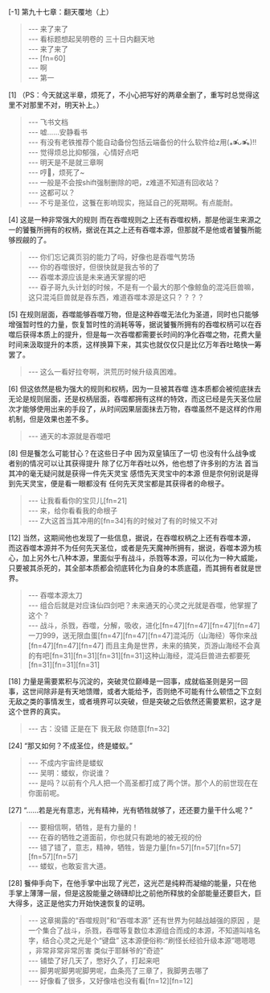 
[-1] 第九十七章：翻天覆地（上）
>--- 来了来了<br>
>--- 看标题想起吴明卷的 三十日内翻天地<br>
>--- 来了来了<br>
>--- [fn=60]<br>
>--- 啊<br>
>--- 第一<br>

[1] （PS：今天就这半章，烦死了，不小心把写好的两章全删了，重写时总觉得这里不对那里不对，明天补上。）
>--- 飞书文档<br>
>--- 嘘……安静看书<br>
>--- 有没有老铁推荐个能自动备份包括云端备份的什么软件给z用(⁎⁍̴̛ᴗ⁍̴̛⁎)‼<br>
>--- 觉得烦总比抑郁强，心情好点吧<br>
>--- 明天是不是就三章啊<br>
>--- 哼💢，烦死了~<br>
>--- 一般是不会按shift强制删除的吧，z难道不知道有回收站？<br>
>--- 这都可以？<br>
>--- 不亏是圣位，这餮在影响现实，拖延自己的死期啊。有点能耐。<br>

[4] 这是一种非常强大的规则 而在吞噬规则之上还有吞噬权柄，那是他诞生来源之一的饕餮所拥有的权柄，据说在其之上还有吞噬本源，但那就不是他或者饕餮所能够觊觎的了。
>--- 你们忘记龚页羽的能力了吗，好像也是吞噬气势场<br>
>--- 你的吞噬很好，但很快就是我古爷的了<br>
>--- 吞噬本源应该是未来通天掌握的吧<br>
>--- 昋子哥九头计划的时候，不是有一个最大的那个像鲸鱼的混沌巨兽嘛，这只混沌巨兽就是吞东西，难道吞噬本源是这只？？？？<br>

[5] 在规则层面，吞噬能够吞噬万物，但是这种吞噬无法化为圣道，同时也只能够增强暂时性的力量，恢复暂时性的消耗等等，据说饕餮所拥有的吞噬权柄可以在吞噬后获得本质上的提升，但是每一次吞噬都需要长时间的净化吞噬之物，花费大量时间来汲取提升的本质，这样换算下来，其实也就仅仅只是比亿万年吞吐略快一筹罢了。
>--- 这么一看好拉夸啊，洪荒历时候升级真困难。<br>

[6] 但这依然是极为强大的规则和权柄，因为一旦被其吞噬 连本质都会被彻底抹去 无论是规则层面，还是权柄层面，吞噬都拥有这样的特效，而这已经是先天圣位层次才能够使用出来的手段了，从时间因果层面抹去万物，吞噬虽然不是这样的作用机制，但是效果也差不多。
>--- 通天的本源就是吞噬吧<br>

[8] 但是餮怎么可能甘心？在这些日子中 因为双皇镇压了一切 也没有什么战争或者别的情况可以让其获得提升 除了亿万年吞吐以外，他也想了许多别的方法 首当其冲的毫无疑问就是获得一件先天灵宝 感悟先天灵宝中的本源 但是奈何别说是得到先天灵宝，便是看一眼都没有 任何先天灵宝都是其获得者的命根子。
>--- 让我看看你的宝贝儿[fn=21]<br>
>--- 来，给你看看我的命根子<br>
>--- Z大这首当其冲用的[fn=34]有的时候对了有的时候又不对<br>

[12] 当然，这期间他也发现了一些信息，据说，在吞噬权柄之上还有吞噬本源，而这吞噬本源并不为任何先天圣位，或者是先天魔神所拥有，据说，吞噬本源为核心，加上另外七八种本源，里面似乎有战斗，杀戮等本源，可以化为一种大威能，只要被其杀死的，其全部本质都会彻底转化为自身的本质底蕴，而其拥有者就是世界。
>--- 吞噬本源太刀<br>
>--- 组合后就是对应诛仙四剑吧？未来通天的心灵之光就是吞噬，他掌握了这个？<br>
>--- 战斗，杀戮，吞噬，分解，吸收，进化[fn=47][fn=47][fn=47][fn=47]一刀999，送无限血蛋[fn=47][fn=47][fn=47]混沌历（山海经）等你来战[fn=47][fn=47][fn=47]   而且主角是世界，未来的搞笑，页游山海经不会真的有吧[fn=31][fn=31][fn=31][fn=31]这种山海经，混沌巨兽进去都要死[fn=31][fn=31][fn=31]<br>

[18] 力量是需要累积与沉淀的，突破灵位巅峰是一回事，成就临圣则是另一回事，这世间除非是有天地馈赠，或者大能给予，否则绝不可能有什么顿悟之下立刻无敌之类的事情发生，或者境界可以突破，但是突破之后依然还需要累积，这才是这个世界的真实。
>--- 古：没错 正是在下 我无敌 你随意[fn=32]<br>

[24] “那又如何？不成圣位，终是蝼蚁。”
>--- 不成内宇宙终是蝼蚁<br>
>--- 吴明：蝼蚁，你说谁？<br>
>--- 是吗？以前有个凡人把一个高圣都打成了两个饼。那个人的前世现在在你面前呢。<br>

[27] “……若是光有意志，光有精神，光有牺牲就够了，还还要力量干什么呢？”
>--- 要相信啊，牺牲，是有力量的！<br>
>--- 在昋的牺牲之道面前，你也就只有跪地的被无视的份<br>
>--- 错了错了，意志，精神，牺牲，皆是力量[fn=57][fn=57][fn=57][fn=57][fn=57]<br>
>--- 蝼蚁，也敢妄言大道。<br>

[28] 餮伸手向下，在他手掌中出现了光芒，这光芒是纯粹而凝缩的能量，只在他手掌上薄薄一层，但是这股能量之磅礴却比之前他所释放的全部能量还要巨大，巨大得多，这正是他实力开始快速恢复的证明。
>--- 这章揭露的“吞噬规则”和“吞噬本源”  还有世界为何越战越强的原因 ，是一个集合了战斗，杀戮，吞噬等复数位本源组合而成的本源，不知道叫啥名字，结合心灵之光是个“键盘”   这本源便俗称:“刷怪长经验升级本源”嗯嗯嗯 ，非常非常非常厉害           类似于耶稣爷的“奇迹”<br>
>--- 铺垫了好几天了，憋好久了，打起来吧<br>
>--- 脚男呢脚男呢脚男呢，血条亮了三章了，我脚男去哪了<br>
>--- 好像看了很多，又好像啥也没有看[fn=12][fn=12]<br>
